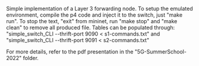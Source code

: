 Simple implementation of a Layer 3 forwarding node.
To setup the emulated environment, compile the p4 code and inject it to the switch, just "make run".
To stop the text, "exit" from mininet, run "make stop" and "make clean" to remove all produced file.
Tables can be populated through:
"simple_switch_CLI --thrift-port 9090 < s1-commands.txt" and
"simple_switch_CLI --thrift-port 9091 < s2-commands.txt"

For more details, refer to the pdf presentation in the "5G-SummerSchool-2022" folder.
